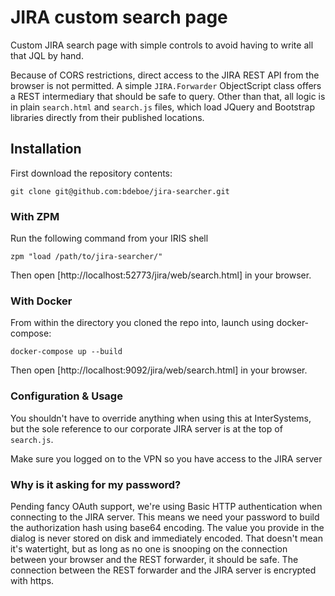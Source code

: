 # JIRA custom search page

Custom JIRA search page with simple controls to avoid having to write all that JQL by hand.

Because of CORS restrictions, direct access to the JIRA REST API from the browser is not permitted. A simple `JIRA.Forwarder` ObjectScript class offers a REST intermediary that should be safe to query. Other than that, all logic is in plain `search.html` and `search.js` files, which load JQuery and Bootstrap libraries directly from their published locations.

## Installation

First download the repository contents:

```
git clone git@github.com:bdeboe/jira-searcher.git
```

### With ZPM

Run the following command from your IRIS shell

```ObjectScript
zpm "load /path/to/jira-searcher/"
```

Then open [http://localhost:52773/jira/web/search.html] in your browser.

### With Docker

From within the directory you cloned the repo into, launch using docker-compose:

```Shell
docker-compose up --build
```

Then open [http://localhost:9092/jira/web/search.html] in your browser.

### Configuration & Usage

You shouldn't have to override anything when using this at InterSystems, but the sole reference to our corporate JIRA server is at the top of `search.js`.

Make sure you logged on to the VPN so you have access to the JIRA server

### Why is it asking for my password?

Pending fancy OAuth support, we're using Basic HTTP authentication when connecting to the JIRA server. This means we need your password to build the authorization hash using base64 encoding. The value you provide in the dialog is never stored on disk and immediately encoded. That doesn't mean it's watertight, but as long as no one is snooping on the connection between your browser and the REST forwarder, it should be safe. The connection between the REST forwarder and the JIRA server is encrypted with https.